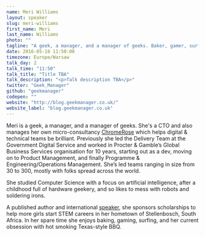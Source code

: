 ```yaml
---
name: Meri Williams
layout: speaker
slug: meri-williams
first_name: Meri
last_name: Williams
photo: ""
tagline: "A geek, a manager, and a manager of geeks. Baker, gamer, surfer"
date: 2016-05-18 11:50:00
timezone: Europe/Warsaw
talk_day: 2
talk_time: "11:50"
talk_title: "Title TBA"
talk_description: "<p>Talk description TBA</p>"
twitter: "Geek_Manager"
github: "geekmanager"
codepen: ""
website: "http://blog.geekmanager.co.uk/"
website_label: "blog.geekmanager.co.uk"
---
```


<p>Meri is a geek, a manager, and a manager of geeks. She's a CTO and also manages her own micro-consultancy <a href="http://www.chromerose.co.uk/">ChromeRose</a> which helps digital & technical teams be brilliant. Previously she led the Delivery Team at the Government Digital Service and worked in Procter & Gamble’s Global Business Services organisation for 10 years, starting out as a dev, moving on to Product Management, and finally Programme & Engineering/Operations Management. She’s led teams ranging in size from 30 to 300, mostly with folks spread across the world.</p>
<p>She studied Computer Science with a focus on artificial intelligence, after a childhood full of hardware geekery, and so likes to mess with robots and soldering irons.</p>
<p>A published author and international <a href="http://lanyrd.com/profile/geek_manager/">speaker</a>, she sponsors scholarships to help more girls start STEM careers in her hometown of Stellenbosch, South Africa. In her spare time she enjoys baking, gaming, surfing, and her current obsession with hot smoking Texas-style BBQ.</p>
